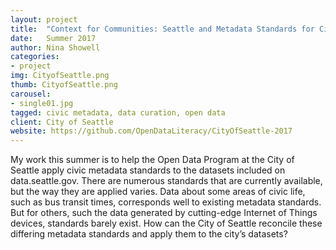 ```yaml
---
layout: project
title:  "Context for Communities: Seattle and Metadata Standards for Civic Data"
date:   Summer 2017
author: Nina Showell
categories:
- project
img: CityofSeattle.png
thumb: CityofSeattle.png
carousel:
- single01.jpg
tagged: civic metadata, data curation, open data
client: City of Seattle
website: https://github.com/OpenDataLiteracy/CityOfSeattle-2017
---
```

My work this summer is to help the Open Data Program at the City of Seattle apply civic metadata standards to the datasets included on data.seattle.gov. There are numerous standards that are currently available, but the way they are applied varies. Data about some areas of civic life, such as bus transit times, corresponds well to existing metadata standards. But for others, such the data generated by cutting-edge Internet of Things devices, standards barely exist. How can the City of Seattle reconcile these differing metadata standards and apply them to the city’s datasets?
